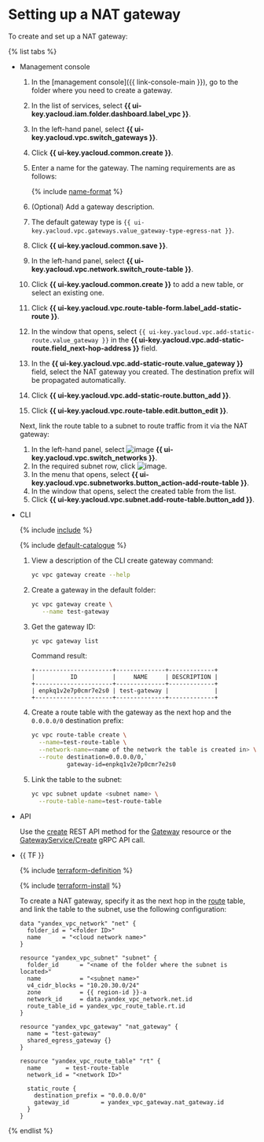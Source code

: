 # Setting up a NAT gateway

To create and set up a NAT gateway:

{% list tabs %}

- Management console

   1. In the [management console]({{ link-console-main }}), go to the folder where you need to create a gateway.
   1. In the list of services, select **{{ ui-key.yacloud.iam.folder.dashboard.label_vpc }}**.
   1. In the left-hand panel, select **{{ ui-key.yacloud.vpc.switch_gateways }}**.
   1. Click **{{ ui-key.yacloud.common.create }}**.
   1. Enter a name for the gateway. The naming requirements are as follows:

      {% include [name-format](../../_includes/name-format.md) %}

   1. (Optional) Add a gateway description.
   1. The default gateway type is `{{ ui-key.yacloud.vpc.gateways.value_gateway-type-egress-nat }}`.
   1. Click **{{ ui-key.yacloud.common.save }}**.
   1. In the left-hand panel, select **{{ ui-key.yacloud.vpc.network.switch_route-table }}**.
   1. Click **{{ ui-key.yacloud.common.create }}** to add a new table, or select an existing one.
   1. Click **{{ ui-key.yacloud.vpc.route-table-form.label_add-static-route }}**.
   1. In the window that opens, select `{{ ui-key.yacloud.vpc.add-static-route.value_gateway }}` in the **{{ ui-key.yacloud.vpc.add-static-route.field_next-hop-address }}** field.
   1. In the **{{ ui-key.yacloud.vpc.add-static-route.value_gateway }}** field, select the NAT gateway you created. The destination prefix will be propagated automatically.
   1. Click **{{ ui-key.yacloud.vpc.add-static-route.button_add }}**.
   1. Click **{{ ui-key.yacloud.vpc.route-table.edit.button_edit }}**.

   Next, link the route table to a subnet to route traffic from it via the NAT gateway:

   1. In the left-hand panel, select ![image](../../_assets/vpc/subnets.svg) **{{ ui-key.yacloud.vpc.switch_networks }}**.
   1. In the required subnet row, click ![image](../../_assets/options.svg).
   1. In the menu that opens, select **{{ ui-key.yacloud.vpc.subnetworks.button_action-add-route-table }}**.
   1. In the window that opens, select the created table from the list.
   1. Click **{{ ui-key.yacloud.vpc.subnet.add-route-table.button_add }}**.

- CLI

   {% include [include](../../_includes/cli-install.md) %}

   {% include [default-catalogue](../../_includes/default-catalogue.md) %}

   1. View a description of the CLI create gateway command:

      ```bash
      yc vpc gateway create --help
      ```

   1. Create a gateway in the default folder:

      ```bash
      yc vpc gateway create \
         --name test-gateway
      ```
   1. Get the gateway ID:

      ```bash
      yc vpc gateway list
      ```

      Command result:

      ```text
      +----------------------+--------------+-------------+
      |          ID          |     NAME     | DESCRIPTION |
      +----------------------+--------------+-------------+
      | enpkq1v2e7p0cmr7e2s0 | test-gateway |             |
      +----------------------+--------------+-------------+
      ```

   1. Create a route table with the gateway as the next hop and the `0.0.0.0/0` destination prefix:

      ```bash
      yc vpc route-table create \
        --name=test-route-table \
        --network-name=<name of the network the table is created in> \
        --route destination=0.0.0.0/0,`
                gateway-id=enpkq1v2e7p0cmr7e2s0
      ```

   1. Link the table to the subnet:

      ```bash
      yc vpc subnet update <subnet name> \
        --route-table-name=test-route-table
      ```

- API

   Use the [create](../api-ref/Gateway/create.md) REST API method for the [Gateway](../api-ref/Gateway/index.md) resource or the [GatewayService/Create](../api-ref/grpc/gateway_service.md#Create) gRPC API call.

- {{ TF }}

   {% include [terraform-definition](../../_tutorials/terraform-definition.md) %}

   {% include [terraform-install](../../_includes/terraform-install.md) %}

   To create a NAT gateway, specify it as the next hop in the [route](../concepts/static-routes.md) table, and link the table to the subnet, use the following configuration:

   ```hcl
   data "yandex_vpc_network" "net" {
     folder_id = "<folder ID>"
     name      = "<cloud network name>"
   }

   resource "yandex_vpc_subnet" "subnet" {
     folder_id      = "<name of the folder where the subnet is located>"
     name           = "<subnet name>"
     v4_cidr_blocks = "10.20.30.0/24"
     zone           = {{ region-id }}-a
     network_id     = data.yandex_vpc_network.net.id
     route_table_id = yandex_vpc_route_table.rt.id
   }

   resource "yandex_vpc_gateway" "nat_gateway" {
     name = "test-gateway"
     shared_egress_gateway {}
   }

   resource "yandex_vpc_route_table" "rt" {
     name       = test-route-table
     network_id = "<network ID>"

     static_route {
       destination_prefix = "0.0.0.0/0"
       gateway_id         = yandex_vpc_gateway.nat_gateway.id
     }
   }
   ```

{% endlist %}
